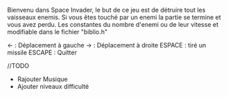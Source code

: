 Bienvenu dans Space Invader, le but de ce jeu est de détruire tout les vaisseaux enemis.
Si vous êtes touché par un enemi la partie se termine et vous avez perdu.
Les constantes du nombre d'enemi ou de leur vitesse et modifiable dans le fichier "biblio.h"

← : Déplacement à gauche
→ : Déplacement à droite
ESPACE : tiré un missile
ESCAPE : Quitter

//TODO
 - Rajouter Musique
 - Ajouter niveaux difficulté